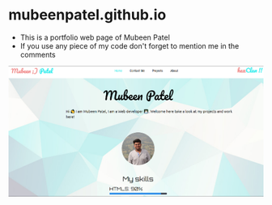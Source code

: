# mubeenpatel.github.io
* This is a portfolio web page of Mubeen Patel 
* If you use any piece of my code don't forget to mention me in the comments
<p align="center"><img src="images/overview.png"/></p>
